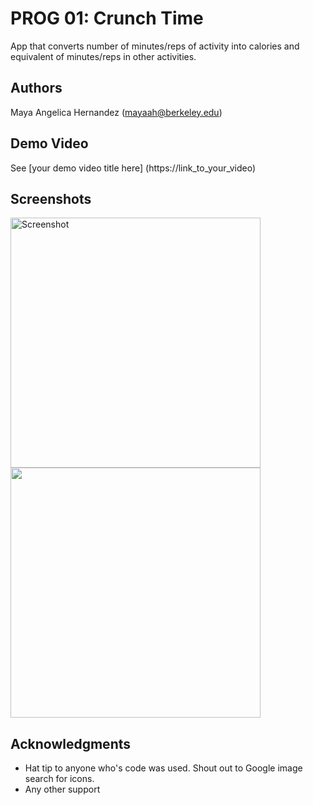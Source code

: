 # PROG 01: Crunch Time

App that converts number of minutes/reps of activity into calories and equivalent of minutes/reps in other activities.

## Authors

Maya Angelica Hernandez ([mayaah@berkeley.edu](mailto:mayaah@berkeley.edu))

## Demo Video

See [your demo video title here] (https://link_to_your_video)

## Screenshots

<img src="screenshots/main.png" height="400" alt="Screenshot"/>
<img src="Screen Shot 2016-02-04 at 6.02.45 PM.png" height="400">

## Acknowledgments

* Hat tip to anyone who's code was used. Shout out to Google image search for icons.
* Any other support

